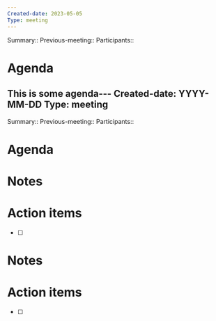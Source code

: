 ```yaml
---
Created-date: 2023-05-05
Type: meeting
---
```

Summary::
Previous-meeting:: 
Participants:: 
# Agenda
This is some agenda---
Created-date: YYYY-MM-DD
Type: meeting
---
Summary::
Previous-meeting:: 
Participants:: 
# Agenda


# Notes

# Action items
- [ ] 



# Notes

# Action items
- [ ] 

